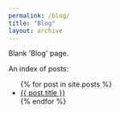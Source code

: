 ```yaml
---
permalink: /blog/
title: "Blog"
layout: archive
---
```


Blank 'Blog' page.

An index of posts:

<ul>
  {% for post in site.posts %}
    <li>
      <a href="{{ post.url }}">{{ post.title }}</a>
    </li>
  {% endfor %}
</ul>


